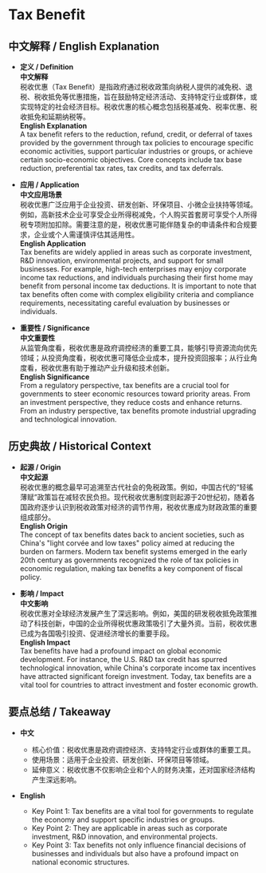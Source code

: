 # Tax Benefit

## 中文解释 / English Explanation

* **定义 / Definition**  
  **中文解释**  
  税收优惠（Tax Benefit）是指政府通过税收政策向纳税人提供的减免税、退税、税收抵免等优惠措施，旨在鼓励特定经济活动、支持特定行业或群体，或实现特定的社会经济目标。税收优惠的核心概念包括税基减免、税率优惠、税收抵免和延期纳税等。  
  **English Explanation**  
  A tax benefit refers to the reduction, refund, credit, or deferral of taxes provided by the government through tax policies to encourage specific economic activities, support particular industries or groups, or achieve certain socio-economic objectives. Core concepts include tax base reduction, preferential tax rates, tax credits, and tax deferrals.

* **应用 / Application**  
  **中文应用场景**  
  税收优惠广泛应用于企业投资、研发创新、环保项目、小微企业扶持等领域。例如，高新技术企业可享受企业所得税减免，个人购买首套房可享受个人所得税专项附加扣除。需要注意的是，税收优惠可能伴随复杂的申请条件和合规要求，企业或个人需谨慎评估其适用性。  
  **English Application**  
  Tax benefits are widely applied in areas such as corporate investment, R&D innovation, environmental projects, and support for small businesses. For example, high-tech enterprises may enjoy corporate income tax reductions, and individuals purchasing their first home may benefit from personal income tax deductions. It is important to note that tax benefits often come with complex eligibility criteria and compliance requirements, necessitating careful evaluation by businesses or individuals.

* **重要性 / Significance**  
  **中文重要性**  
  从监管角度看，税收优惠是政府调控经济的重要工具，能够引导资源流向优先领域；从投资角度看，税收优惠可降低企业成本，提升投资回报率；从行业角度看，税收优惠有助于推动产业升级和技术创新。  
  **English Significance**  
  From a regulatory perspective, tax benefits are a crucial tool for governments to steer economic resources toward priority areas. From an investment perspective, they reduce costs and enhance returns. From an industry perspective, tax benefits promote industrial upgrading and technological innovation.

## 历史典故 / Historical Context

* **起源 / Origin**  
  **中文起源**  
  税收优惠的概念最早可追溯至古代社会的免税政策。例如，中国古代的“轻徭薄赋”政策旨在减轻农民负担。现代税收优惠制度则起源于20世纪初，随着各国政府逐步认识到税收政策对经济的调节作用，税收优惠成为财政政策的重要组成部分。  
  **English Origin**  
  The concept of tax benefits dates back to ancient societies, such as China's "light corvée and low taxes" policy aimed at reducing the burden on farmers. Modern tax benefit systems emerged in the early 20th century as governments recognized the role of tax policies in economic regulation, making tax benefits a key component of fiscal policy.

* **影响 / Impact**  
  **中文影响**  
  税收优惠对全球经济发展产生了深远影响。例如，美国的研发税收抵免政策推动了科技创新，中国的企业所得税优惠政策吸引了大量外资。当前，税收优惠已成为各国吸引投资、促进经济增长的重要手段。  
  **English Impact**  
  Tax benefits have had a profound impact on global economic development. For instance, the U.S. R&D tax credit has spurred technological innovation, while China's corporate income tax incentives have attracted significant foreign investment. Today, tax benefits are a vital tool for countries to attract investment and foster economic growth.

## 要点总结 / Takeaway

* **中文**  
  - 核心价值：税收优惠是政府调控经济、支持特定行业或群体的重要工具。  
  - 使用场景：适用于企业投资、研发创新、环保项目等领域。  
  - 延伸意义：税收优惠不仅影响企业和个人的财务决策，还对国家经济结构产生深远影响。  

* **English**  
  - Key Point 1: Tax benefits are a vital tool for governments to regulate the economy and support specific industries or groups.  
  - Key Point 2: They are applicable in areas such as corporate investment, R&D innovation, and environmental projects.  
  - Key Point 3: Tax benefits not only influence financial decisions of businesses and individuals but also have a profound impact on national economic structures.